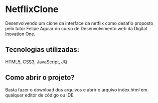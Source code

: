 # NetflixClone
Desenvolvendo um clone da interface da netflix como desafio proposto pelo tutor Felipe Aguiar do curso de Desenvolvimento web da Digital Inovation One.


## Tecnologias utilizadas:
HTML5, CSS3, JavaScript, JQ

## Como abrir o projeto?
Basta fazer o download dos arquivos e abrir o arquivo index.html em qualquer editor de código ou IDE.
